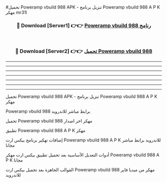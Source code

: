 #تحميل Poweramp vbuild 988 APK - تنزيل برنامج Poweramp vbuild 988 A P K مهكر mr31l 



<div align="center">
<h3>🔴 Download [Server1] 👉👉 <a href="https://apkdownload10.web.app/?title=Poweramp vbuild 988">Poweramp vbuild 988 رنامج</a></h3><br>

<h3>🔴 Download [Server2] 👉👉 <a href="https://apkdownload10.web.app/?title=Poweramp vbuild 988">تحميل Poweramp vbuild 988 </a></h3>
</div>


----------------------------------------------------------

----------------------------------------------------------

----------------------------------------------------------

----------------------------------------------------------

----------------------------------------------------------

----------------------------------------------------------

----------------------------------------------------------

تحميل Poweramp vbuild 988 APK - تنزيل برنامج Poweramp vbuild 988 A P K مهكر

Poweramp vbuild 988 برابط مباشر للاندرويد

تحميل Poweramp vbuild 988 مهكر اخر اصدار

تطبيق Poweramp vbuild 988 A P K مهكر

إضافات تهكير برنامج بيكس ارت Poweramp vbuild 988 A P K للاندرويد برابط مباشر مجانا

أدوات التعديل الأساسية بعد تحميل تطبيق بيكس ارت مهكر Poweramp vbuild 988 A P K مجانا

القوالب الجاهزة بعد تحميل بيكس ارت Poweramp vbuild 988 مهكر من ميديا فاير للاندرويد


